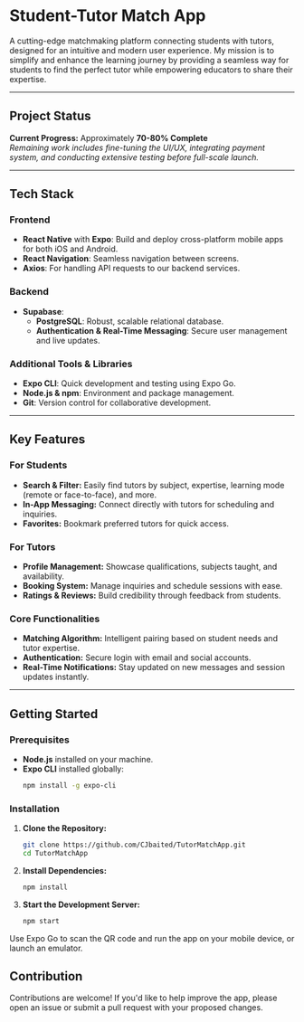 # Student-Tutor Match App

A cutting-edge matchmaking platform connecting students with tutors, designed for an intuitive and modern user experience. My mission is to simplify and enhance the learning journey by providing a seamless way for students to find the perfect tutor while empowering educators to share their expertise.

---

## Project Status

**Current Progress:** Approximately **70-80% Complete**  
*Remaining work includes fine-tuning the UI/UX, integrating payment system, and conducting extensive testing before full-scale launch.*

---

## Tech Stack

### Frontend
- **React Native** with **Expo**: Build and deploy cross-platform mobile apps for both iOS and Android.
- **React Navigation**: Seamless navigation between screens.
- **Axios**: For handling API requests to our backend services.

### Backend
- **Supabase**:  
  - **PostgreSQL**: Robust, scalable relational database.
  - **Authentication & Real-Time Messaging**: Secure user management and live updates.

### Additional Tools & Libraries
- **Expo CLI**: Quick development and testing using Expo Go.
- **Node.js & npm**: Environment and package management.
- **Git**: Version control for collaborative development.

---

## Key Features

### For Students
- **Search & Filter:** Easily find tutors by subject, expertise, learning mode (remote or face-to-face), and more.
- **In-App Messaging:** Connect directly with tutors for scheduling and inquiries.
- **Favorites:** Bookmark preferred tutors for quick access.

### For Tutors
- **Profile Management:** Showcase qualifications, subjects taught, and availability.
- **Booking System:** Manage inquiries and schedule sessions with ease.
- **Ratings & Reviews:** Build credibility through feedback from students.

### Core Functionalities
- **Matching Algorithm:** Intelligent pairing based on student needs and tutor expertise.
- **Authentication:** Secure login with email and social accounts.
- **Real-Time Notifications:** Stay updated on new messages and session updates instantly.

---

## Getting Started

### Prerequisites
- **Node.js** installed on your machine.
- **Expo CLI** installed globally:
  ```bash
  npm install -g expo-cli
  
### Installation
1. **Clone the Repository:**
   ```bash
   git clone https://github.com/CJbaited/TutorMatchApp.git
   cd TutorMatchApp

2. **Install Dependencies:**
   ```bash
   npm install

3. **Start the Development Server:**
   ```bash
   npm start
Use Expo Go to scan the QR code and run the app on your mobile device, or launch an emulator.

## Contribution
Contributions are welcome! If you'd like to help improve the app, please open an issue or submit a pull request with your proposed changes.




